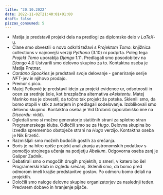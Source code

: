 ```yaml
---
title: "20.10.2022"
date: 2022-11-02T21:40:01+01:00
draft: false
pizzas_consumed: 5
---
```


- Matija je predstavil projekt dela na predlogi za diplomsko delo v *LaTeX*-u. 
- Člane smo obvestili o novo odkriti težavi s *Projektom Tomo*: knjižnica collections v najnovejši verziji *Pythona* (3.10) ni podprta. Poleg tega *Projekt Tomo* uporablja *Django* 1.11. Predlagali smo posodobitev na *Django* 4.0 Ustvarili smo delovno skupino za to. Kontaktna oseba je Matija Pretnar. 
- *Cardano Spookies* je predstavil svoje delovanje - generiranje serije *NFT*-jev in njihovo prodajo.
- Premor s pico. 
- Matej Petković je predstavil idejo za projekt evidence ur, odsotnosti in ocen za srednje šole, kot brezplačna alternativa *eAsistentu*. Matej Marinko nas je obvestil, da točno tak projekt že poteka. Sklenili smo, da bomo stopili v stik z avtorjem in predlagali sodelovanje. Izoblikovali smo delovno skupino. Kontaktna oseba je Vid Drobnič (uporabniško ime na *Discordu*: vidd). 
- Ogledali smo si možne generatorje statičnih strani za spletno stran Programerskega kluba. Odločili smo se za *Hugo*. Delovna skupina bo izvedla spremembo obstoječe strani na *Hugo* verzijo. Kontaktna oseba je Nik Erzetič.
- Razmišljali smo možnih bodočih gostih za srečanja. 
- Boris je na hitro opiše projekt analiziranja astronomskih podatkov s pomočjo strojnega učenja na podjetju *Abelium*. Odgovorna oseba zanj je Gašper Zadnik. 
- Debatirali smo o mogočih drugih projektih, o smeri, v katero bo šel Programerski klub in izgledu srečanj. Sklenili smo, da bomo pred odmorom imeli krajše predstavitve gostov. Po odmoru bomo delali na projektih. 
- Določili smo naloge delovne skupine organizatorjev za naslednji teden. Predvsem dobavo in hranjenje pijače.
